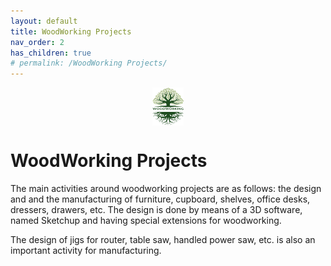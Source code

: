 ```yaml
---
layout: default
title: WoodWorking Projects
nav_order: 2
has_children: true
# permalink: /WoodWorking Projects/
---
```

<center>
<img src="../media/Lignarius.png" width="10%" height="10%" align="middle"/>
</center>

# WoodWorking Projects

The main activities around woodworking projects are as follows: the design and
and the manufacturing of furniture, cupboard, shelves, office desks, 
dressers, drawers, etc. The design is done by means of a 3D software, 
named Sketchup and having special extensions for woodworking.

The design of jigs for router, table saw, handled power saw, etc. is 
also an important activity for manufacturing. 